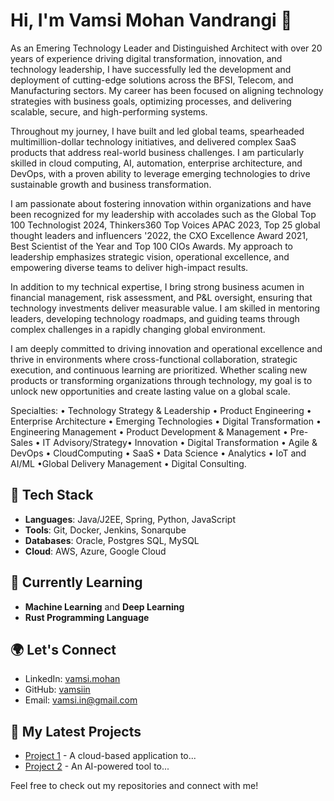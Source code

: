 # Hi, I'm Vamsi Mohan Vandrangi 👋

As an Emering Technology Leader and Distinguished Architect with over 20 years of experience driving digital transformation, innovation, and technology leadership, I have successfully led the development and deployment of cutting-edge solutions across the BFSI, Telecom, and Manufacturing sectors. My career has been focused on aligning technology strategies with business goals, optimizing processes, and delivering scalable, secure, and high-performing systems.

Throughout my journey, I have built and led global teams, spearheaded multimillion-dollar technology initiatives, and delivered complex SaaS products that address real-world business challenges. I am particularly skilled in cloud computing, AI, automation, enterprise architecture, and DevOps, with a proven ability to leverage emerging technologies to drive sustainable growth and business transformation.

I am passionate about fostering innovation within organizations and have been recognized for my leadership with accolades such as the Global Top 100 Technologist 2024, Thinkers360 Top Voices APAC 2023, Top 25 global thought leaders and influencers '2022, the CXO Excellence Award 2021, Best Scientist of the Year and Top 100 CIOs Awards. My approach to leadership emphasizes strategic vision, operational excellence, and empowering diverse teams to deliver high-impact results.

In addition to my technical expertise, I bring strong business acumen in financial management, risk assessment, and P&L oversight, ensuring that technology investments deliver measurable value. I am skilled in mentoring leaders, developing technology roadmaps, and guiding teams through complex challenges in a rapidly changing global environment.

I am deeply committed to driving innovation and operational excellence and thrive in environments where cross-functional collaboration, strategic execution, and continuous learning are prioritized. Whether scaling new products or transforming organizations through technology, my goal is to unlock new opportunities and create lasting value on a global scale.

Specialties: • Technology Strategy & Leadership • Product Engineering • Enterprise Architecture • Emerging Technologies • Digital Transformation • Engineering Management • Product Development & Management • Pre-Sales • IT Advisory/Strategy• Innovation • Digital Transformation • Agile & DevOps • CloudComputing • SaaS • Data Science • Analytics • IoT and AI/ML •Global Delivery Management • Digital Consulting.

## 🚀 Tech Stack
- **Languages**: Java/J2EE, Spring, Python, JavaScript
- **Tools**: Git, Docker, Jenkins, Sonarqube
- **Databases**: Oracle, Postgres SQL, MySQL
- **Cloud**: AWS, Azure, Google Cloud

## 🌱 Currently Learning
- **Machine Learning** and **Deep Learning**
- **Rust Programming Language**

## 🌍 Let's Connect
- LinkedIn: [vamsi.mohan](https://www.linkedin.com/in/vamsimohan)
- GitHub: [vamsiin](https://github.com/vamsiin)
- Email: [vamsi.in@gmail.com](mailto:vamsi.in@gmail.com)

## 📂 My Latest Projects
- [Project 1](https://github.com/vamsiin/project1) - A cloud-based application to...
- [Project 2](https://github.com/vamsiin/project2) - An AI-powered tool to...

Feel free to check out my repositories and connect with me!
